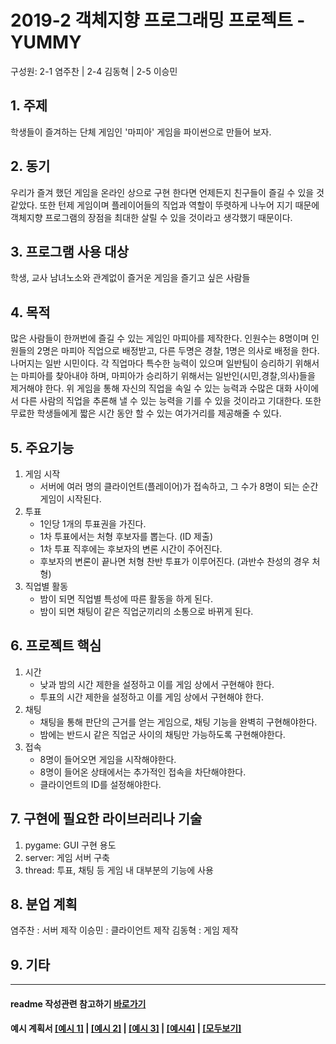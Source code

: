 # 2019-2 객체지향 프로그래밍 프로젝트 - YUMMY
구성원: 2-1 염주찬 | 2-4 김동혁 | 2-5 이승민

## 1. 주제
학생들이 즐겨하는 단체 게임인 '마피아' 게임을 파이썬으로 만들어 보자.

## 2. 동기
우리가 즐겨 했던 게임을 온라인 상으로 구현 한다면 언제든지 친구들이 즐길 수 있을 것 같았다. 또한 턴제 게임이며 플레이어들의 직업과 역할이 뚜렷하게 나누어 지기 때문에 객체지향 프로그램의 장점을 최대한 살릴 수 있을 것이라고 생각했기 때문이다.

## 3. 프로그램 사용 대상
학생, 교사 남녀노소와 관계없이 즐거운 게임을 즐기고 싶은 사람들

## 4. 목적
  많은 사람들이 한꺼번에 즐길 수 있는 게임인 마피아를 제작한다. 인원수는 8명이며 인원들의 2명은 마피아 직업으로 배정받고, 다른 두명은 경찰, 1명은 의사로 배정을 한다. 나머지는 일반 시민이다. 각 직업마다 특수한 능력이 있으며 일반팀이 승리하기 위해서는 마피아를 찾아내야 하며, 마피아가 승리하기 위해서는 일반인(시민,경찰,의사)들을 제거해야 한다. 
  위 게임을 통해 자신의 직업을 속일 수 있는 능력과 수많은 대화 사이에서 다른 사람의 직업을 추론해 낼 수 있는 능력을 기를 수 있을 것이라고 기대한다. 또한 무료한 학생들에게 짧은 시간 동안 할 수 있는 여가거리를 제공해줄 수 있다.

## 5. 주요기능
   1) 게임 시작
      - 서버에 여러 명의 클라이언트(플레이어)가 접속하고, 그 수가 8명이 되는 순간 게임이 시작된다.
   2) 투표
      - 1인당 1개의 투표권을 가진다.
      - 1차 투표에서는 처형 후보자를 뽑는다. (ID 제출)
      - 1차 투표 직후에는 후보자의 변론 시간이 주어진다.
      - 후보자의 변론이 끝나면 처형 찬반 투표가 이루어진다. (과반수 찬성의 경우 처형)
   3) 직업별 활동
      - 밤이 되면 직업별 특성에 따른 활동을 하게 된다.
      - 밤이 되면 채팅이 같은 직업군끼리의 소통으로 바뀌게 된다.

## 6. 프로젝트 핵심
   1) 시간
      - 낮과 밤의 시간 제한을 설정하고 이를 게임 상에서 구현해야 한다.
      - 투표의 시간 제한을 설정하고 이를 게임 상에서 구현해야 한다.
   2) 채팅
       - 채팅을 통해 판단의 근거를 얻는 게임으로, 채팅 기능을 완벽히 구현해야한다.
       - 밤에는 반드시 같은 직업군 사이의 채팅만 가능하도록 구현해야한다.
   3) 접속
       - 8명이 들어오면 게임을 시작해야한다.
       - 8명이 들어온 상태에서는 추가적인 접속을 차단해야한다.
       - 클라이언트의 ID를 설정해야한다.

## 7. 구현에 필요한 라이브러리나 기술
   1. pygame: GUI 구현 용도
   2. server: 게임 서버 구축
   3. thread: 투표, 채팅 등 게임 내 대부분의 기능에 사용

## 8. **분업 계획**
염주찬 : 서버 제작
이승민 : 클라이언트 제작
김동혁 : 게임 제작

## 9. 기타


<hr>

#### readme 작성관련 참고하기 [바로가기](https://heropy.blog/2017/09/30/markdown/)

#### 예시 계획서 [[예시 1]](https://docs.google.com/document/d/1hcuGhTtmiTUxuBtr3O6ffrSMahKNhEj33woE02V-84U/edit?usp=sharing) | [[예시 2]](https://docs.google.com/document/d/1FmxTZvmrroOW4uZ34Xfyyk9ejrQNx6gtsB6k7zOvHYE/edit?usp=sharing) | [[예시 3]](https://github.com/goldmango328/2018-OOP-Python-Light) | [[예시4]](https://github.com/ssy05468/2018-OOP-Python-lightbulb) | [[모두보기]](https://github.com/kadragon/oop_project_ex/network/members)
